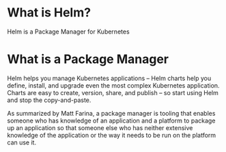 # What is Helm?
Helm is a Package Manager for Kubernetes

# What is a Package Manager
Helm helps you manage Kubernetes applications – Helm charts help you define, install, and upgrade even the most complex Kubernetes application.
Charts are easy to create, version, share, and publish – so start using Helm and stop the copy-and-paste.

As summarized by Matt Farina, a package manager is tooling that enables someone who has knowledge of an application and a platform to package up an application so that someone else who has neither extensive knowledge of the application or the way it needs to be run on the platform can use it.
